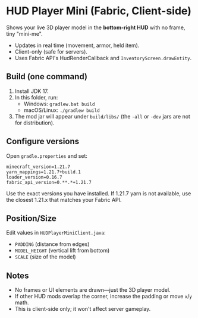 # HUD Player Mini (Fabric, Client-side)

Shows your live 3D player model in the **bottom-right HUD** with no frame, tiny "mini-me".
- Updates in real time (movement, armor, held item).
- Client-only (safe for servers).
- Uses Fabric API's HudRenderCallback and `InventoryScreen.drawEntity`.

## Build (one command)
1) Install JDK 17.
2) In this folder, run:
   - Windows: `gradlew.bat build`
   - macOS/Linux: `./gradlew build`
3) The mod jar will appear under `build/libs/` (the `-all` or `-dev` jars are not for distribution).

## Configure versions
Open `gradle.properties` and set:
```
minecraft_version=1.21.7
yarn_mappings=1.21.7+build.1
loader_version=0.16.7
fabric_api_version=0.**.*+1.21.7
```
Use the exact versions you have installed. If 1.21.7 yarn is not available, use the closest 1.21.x that matches your Fabric API.

## Position/Size
Edit values in `HUDPlayerMiniClient.java`:
- `PADDING` (distance from edges)
- `MODEL_HEIGHT` (vertical lift from bottom)
- `SCALE` (size of the model)

## Notes
- No frames or UI elements are drawn—just the 3D player model.
- If other HUD mods overlap the corner, increase the padding or move `x`/`y` math.
- This is client-side only; it won't affect server gameplay.
